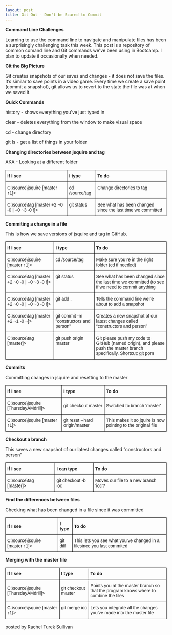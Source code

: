 ```yaml
---
layout: post
title: Git Out - Don't be Scared to Commit
---
```


**Command Line Challenges**

Learning to use the command line to navigate and manipulate files has been a surprisingly challenging task this week.  This post is a repository of common comand line and Git commands we've been using in Bootcamp.  I plan to update it occasionally when needed.

**Git the Big Picture**

Git creates snapshots of our saves and changes - it does not save the files.  It’s similar to save points in a video game. Every time we create a save point (commit a snapshot), git allows us to revert to the state the file was at when we saved it.  


**Quick Commands**

history - shows everything you've just typed in

clear - deletes everything from the window to make visual space

cd - change directory

git ls - get a list of things in your folder


**Changing directories between jsquire and tag**


AKA - Looking at a different folder

<style type="text/css">
.tg  {border-collapse:collapse;border-spacing:0;}
.tg td{font-family:Arial, sans-serif;font-size:14px;padding:10px 5px;border-style:solid;border-width:1px;overflow:hidden;word-break:normal;border-color:black;}
.tg th{font-family:Arial, sans-serif;font-size:14px;font-weight:normal;padding:10px 5px;border-style:solid;border-width:1px;overflow:hidden;word-break:normal;border-color:black;}
.tg .tg-fymr{font-weight:bold;border-color:inherit;text-align:left;vertical-align:top}
.tg .tg-0pky{border-color:inherit;text-align:left;vertical-align:top}
</style>
<table class="tg">
  <tr>
    <th class="tg-fymr">If I see</th>
    <th class="tg-fymr">I type</th>
    <th class="tg-fymr">To do</th>

  </tr>
  <tr>
    <td class="tg-0pky">C:\source\jsquire [master ↑1]&gt;</td>
    <td class="tg-0pky">cd /source/tag</td>
    <td class="tg-0pky">Change directories to tag</td>

  </tr>
  <tr>
    <td class="tg-0pky">C:\source\tag [master +2 ~0 -0 | +0 ~3 -0 !]&gt;</td>
    <td class="tg-0pky">git status</td>
    <td class="tg-0pky">See what has been changed since the last time we committed</td>

  </tr>
 
</table>

**Commiting a change in a file**

This is how we save versions of jsquire and tag in GitHub.

<style type="text/css">
.tg  {border-collapse:collapse;border-spacing:0;}
.tg td{font-family:Arial, sans-serif;font-size:14px;padding:10px 5px;border-style:solid;border-width:1px;overflow:hidden;word-break:normal;border-color:black;}
.tg th{font-family:Arial, sans-serif;font-size:14px;font-weight:normal;padding:10px 5px;border-style:solid;border-width:1px;overflow:hidden;word-break:normal;border-color:black;}
.tg .tg-yla0{font-weight:bold;text-align:left;vertical-align:middle}
.tg .tg-0lax{text-align:left;vertical-align:top}
</style>
<table class="tg">
  <tr>
    <th class="tg-yla0">If I see</th>
    <th class="tg-yla0">I type</th>
    <th class="tg-yla0">To do</th>
  </tr>
  <tr>
    <td class="tg-0lax">C:\source\jsquire [master ↑1]&gt;</td>
    <td class="tg-0lax">cd /source/tag</td>
    <td class="tg-0lax">Make sure you’re in the right folder (cd if needed)</td>
  </tr>
  <tr>
    <td class="tg-0lax">C:\source\tag [master +2 ~0 -0 | +0 ~3 -0 !]&gt;</td>
    <td class="tg-0lax">git status</td>
    <td class="tg-0lax">See what has been changed since the last time we committed (to see if we need to commit anything</td>
  </tr>
  <tr>
    <td class="tg-0lax">C:\source\tag [master +2 ~0 -0 | +0 ~3 -0 !]&gt;</td>
    <td class="tg-0lax">git add .</td>
    <td class="tg-0lax">Tells the command line we’re about to add a snapshot</td>
  </tr>
  <tr>
    <td class="tg-0lax">C:\source\tag [master +2 ~1 -0 ~]&gt;</td>
    <td class="tg-0lax">git commit -m "constructors and person"</td>
    <td class="tg-0lax">Creates a new snapshot of our latest changes called “constructors and person”</td>
  </tr>
  <tr>
    <td class="tg-0lax">C:\source\tag [master]&gt;</td>
    <td class="tg-0lax">git push origin master</td>
    <td class="tg-0lax">Git please push my code to GitHub (named origin), and please push the master branch specifically.  Shortcut: git pom</td>
  </tr>
</table>



**Commits**

Committing changes in jsquire and resetting to the master

<style type="text/css">
.tg  {border-collapse:collapse;border-spacing:0;}
.tg td{font-family:Arial, sans-serif;font-size:14px;padding:10px 5px;border-style:solid;border-width:1px;overflow:hidden;word-break:normal;border-color:black;}
.tg th{font-family:Arial, sans-serif;font-size:14px;font-weight:normal;padding:10px 5px;border-style:solid;border-width:1px;overflow:hidden;word-break:normal;border-color:black;}
.tg .tg-cly1{text-align:left;vertical-align:middle}
.tg .tg-yla0{font-weight:bold;text-align:left;vertical-align:middle}
.tg .tg-0lax{text-align:left;vertical-align:top}
</style>
<table class="tg">
  <tr>
    <th class="tg-yla0">If I see</th>
    <th class="tg-yla0">I type</th>
    <th class="tg-yla0">To do</th>
  </tr>
  <tr>
    <td class="tg-cly1">C:\source\jsquire [ThursdayAMdrill]&gt;</td>
    <td class="tg-cly1">git checkout master</td>
    <td class="tg-cly1">Switched to branch 'master'</td>
  </tr>
  <tr>
    <td class="tg-0lax">C:\source\jsquire [master ↑1]&gt;</td>
    <td class="tg-0lax">git reset --hard origin/master</td>
    <td class="tg-0lax">This makes it so jquire is now pointing to the original file</td>
  </tr>
</table>


**Checkout a branch**

This saves a new snapshot of our latest changes called “constructors and person”

<style type="text/css">
.tg  {border-collapse:collapse;border-spacing:0;}
.tg td{font-family:Arial, sans-serif;font-size:14px;padding:10px 5px;border-style:solid;border-width:1px;overflow:hidden;word-break:normal;border-color:black;}
.tg th{font-family:Arial, sans-serif;font-size:14px;font-weight:normal;padding:10px 5px;border-style:solid;border-width:1px;overflow:hidden;word-break:normal;border-color:black;}
.tg .tg-cly1{text-align:left;vertical-align:middle}
.tg .tg-yla0{font-weight:bold;text-align:left;vertical-align:middle}
</style>
<table class="tg">
  <tr>
    <th class="tg-yla0">If I see</th>
    <th class="tg-yla0">I can type</th>
    <th class="tg-yla0">To do</th>
  </tr>
  <tr>
    <td class="tg-cly1">C:\source\tag [master]&gt;</td>
    <td class="tg-cly1">git checkout -b ioc</td>
    <td class="tg-cly1">Moves our file to a new branch 'ioc'?</td>
  </tr>
</table>

**Find the differences between files**

Checking what has been changed in a file since it was committed

<style type="text/css">
.tg  {border-collapse:collapse;border-spacing:0;}
.tg td{font-family:Arial, sans-serif;font-size:14px;padding:10px 5px;border-style:solid;border-width:1px;overflow:hidden;word-break:normal;border-color:black;}
.tg th{font-family:Arial, sans-serif;font-size:14px;font-weight:normal;padding:10px 5px;border-style:solid;border-width:1px;overflow:hidden;word-break:normal;border-color:black;}
.tg .tg-cly1{text-align:left;vertical-align:middle}
.tg .tg-yla0{font-weight:bold;text-align:left;vertical-align:middle}
</style>
<table class="tg">
  <tr>
    <th class="tg-yla0">If I see</th>
    <th class="tg-yla0">I type</th>
    <th class="tg-yla0">To do</th>
  </tr>
  <tr>
    <td class="tg-cly1">C:\source\jsquire [master ↑1]&gt;</td>
    <td class="tg-cly1">git diff</td>
    <td class="tg-cly1">This lets you see what you’ve changed in a filesince you last commited</td>
  </tr>
</table>

**Merging with the master file**

<style type="text/css">
.tg  {border-collapse:collapse;border-spacing:0;}
.tg td{font-family:Arial, sans-serif;font-size:14px;padding:10px 5px;border-style:solid;border-width:1px;overflow:hidden;word-break:normal;border-color:black;}
.tg th{font-family:Arial, sans-serif;font-size:14px;font-weight:normal;padding:10px 5px;border-style:solid;border-width:1px;overflow:hidden;word-break:normal;border-color:black;}
.tg .tg-cly1{text-align:left;vertical-align:middle}
.tg .tg-yla0{font-weight:bold;text-align:left;vertical-align:middle}
.tg .tg-0lax{text-align:left;vertical-align:top}
</style>
<table class="tg">
  <tr>
    <th class="tg-yla0">If I see</th>
    <th class="tg-yla0">I type</th>
    <th class="tg-yla0">To do</th>
  </tr>
  <tr>
    <td class="tg-cly1">C:\source\jsquire [ThursdayAMdrill]&gt;</td>
    <td class="tg-cly1">git checkout master</td>
    <td class="tg-cly1">Points you at the master branch so that the program knows where to combine the files</td>
  </tr>
  <tr>
    <td class="tg-0lax">C:\source\jsquire [master ↑1]&gt;</td>
    <td class="tg-0lax">git merge ioc</td>
    <td class="tg-0lax">Lets you integrate all the changes you’ve made into the master file</td>
  </tr>
</table>


posted by Rachel Turek Sullivan
